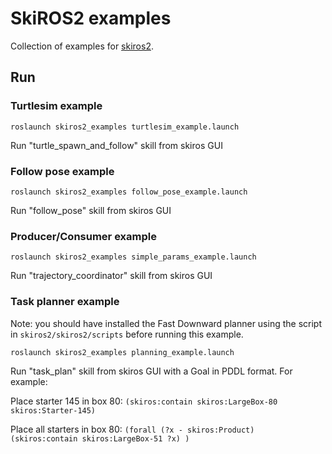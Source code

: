 #  SkiROS2 examples

Collection of examples for [skiros2](https://github.com/RVMI/skiros2).

## Run

### Turtlesim example

```roslaunch skiros2_examples turtlesim_example.launch```

Run "turtle_spawn_and_follow" skill from skiros GUI

### Follow pose example

```roslaunch skiros2_examples follow_pose_example.launch```

Run "follow_pose" skill from skiros GUI

### Producer/Consumer example

```roslaunch skiros2_examples simple_params_example.launch```

Run "trajectory_coordinator" skill from skiros GUI

### Task planner example

Note: you should have installed the Fast Downward planner using the script in `skiros2/skiros2/scripts` before running this example.

```roslaunch skiros2_examples planning_example.launch```

Run "task_plan" skill from skiros GUI with a Goal in PDDL format. For example:

Place starter 145 in box 80: `(skiros:contain skiros:LargeBox-80 skiros:Starter-145)`

Place all starters in box 80: `(forall (?x - skiros:Product) (skiros:contain skiros:LargeBox-51 ?x) )`

